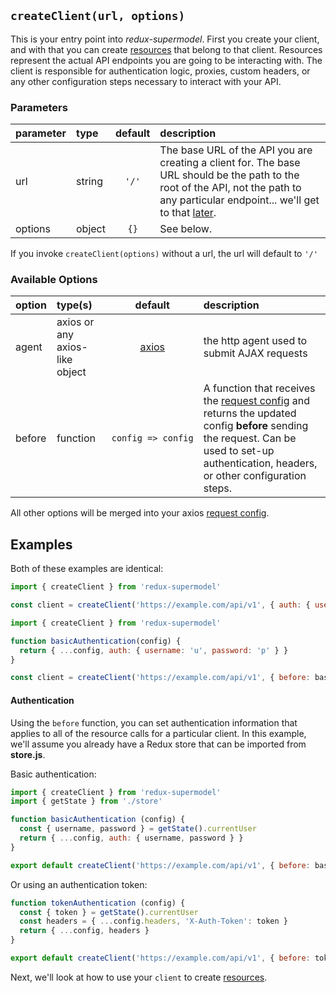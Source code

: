 ## `createClient(url, options)`

This is your entry point into *redux-supermodel*. First you create your client, and with that you can create [resources](resources.md) that belong to that client. Resources represent the actual API endpoints you are going to be interacting with. 
The client is responsible for authentication logic, proxies, custom headers, or any other configuration steps necessary to interact with your API.

### Parameters
|parameter|type|default|description|
| :--- | :--- | :---: |:--- |
|url|string|`'/'`|The base URL of the API you are creating a client for. The base URL should be the path to the root of the API, not the path to any particular endpoint... we'll get to that [later](resources.md).|
|options|object|`{}`|See below.|

If you invoke `createClient(options)` without a url, the url will default to `'/'`

### Available Options

|option|type(s)|default|description|
| :--- |:--- | :---: | :--- |
|agent |axios or any axios-like object|[axios](https://github.com/mzabriskie/axios)|the http agent used to submit AJAX requests|
|before|function|<code>config&nbsp;=>&nbsp;config</code>|A function that receives the [request config](https://github.com/mzabriskie/axios#request-config) and returns the updated config **before** sending the request. Can be used to set-up authentication, headers, or other configuration steps.|

All other options will be merged into your axios [request config](https://github.com/mzabriskie/axios#request-config).

## Examples

Both of these examples are identical:

```js
import { createClient } from 'redux-supermodel'

const client = createClient('https://example.com/api/v1', { auth: { username: 'u', password: 'p' } })
```

```js
import { createClient } from 'redux-supermodel'

function basicAuthentication(config) {
  return { ...config, auth: { username: 'u', password: 'p' } }
}

const client = createClient('https://example.com/api/v1', { before: basicAuthentication })
```

#### Authentication

Using the `before` function, you can set authentication information that applies to all of the resource calls for a particular client. In this example, we'll assume you already have a Redux store that can be imported from **store.js**.

Basic authentication:

```js
import { createClient } from 'redux-supermodel'
import { getState } from './store'

function basicAuthentication (config) {
  const { username, password } = getState().currentUser
  return { ...config, auth: { username, password } }
}

export default createClient('https://example.com/api/v1', { before: basicAuthentication })
```

Or using an authentication token:

```js
function tokenAuthentication (config) {
  const { token } = getState().currentUser
  const headers = { ...config.headers, 'X-Auth-Token': token }
  return { ...config, headers }
}

export default createClient('https://example.com/api/v1', { before: tokenAuthentication })
```

Next, we'll look at how to use your `client` to create [resources](resources.md).
